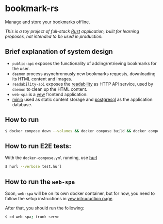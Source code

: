 # bookmark-rs

Manage and store your bookmarks offline.

_This is a toy project of full-stack [Rust](https://www.rust-lang.org/)
application, built for learning proposes, not intended to be used in
production._

## Brief explanation of system design

- `public-api` exposes the functionality of adding/retrieving bookmarks for the
  user.
- `daemon` process asynchronously new bookmarks requests, downloading its HTML
  content and images.
- `readability-api` exposes the
  [readability](https://github.com/mozilla/readability) as HTTP API service,
  used by `daemon` to clean up the HTML content.
- `web-spa` is a [yew](https://yew.rs/) frontend application.
- [minio](https://min.io/) used as static content storage and
  [postgresql](https://www.postgresql.org/) as the application database.

## How to run

```bash
$ docker compose down --volumes && docker compose build && docker compose up
```

## How to run E2E tests:

With the `docker-compose.yml` running, use [hurl](https://hurl.dev/)

```bash
$ hurl --verbose test.hurl
```

## How to run the `web-spa`

Soon, `web-spa` will be on its own docker container, but for now, you need to
follow the setup instructions in
[yew intruduction page](https://yew.rs/docs/getting-started/introduction).

After that, you should run the following:

```bash
$ cd web-spa; trunk serve
```
